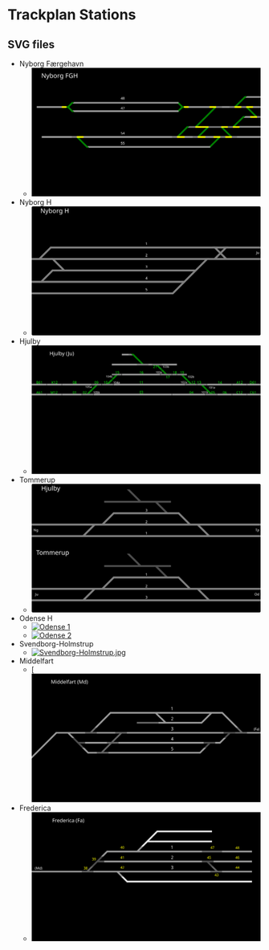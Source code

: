 # Trackplan Stations

## SVG files

* Nyborg Færgehavn
  * [![Nyborg Færgehavn](./Stations/Nyborg-FGH.svg)](./Stations/Nyborg-FGH.svg)
* Nyborg H
  * [![Nyborg H](./Nyborg-H.svg)](./Nyborg-H.svg)
* Hjulby
  * ![Hjulby.svg](./Stations/Hjulbya.svg)
* Tommerup
  * [![Hjulby & Tommerup](./Hjulby.svg)](./Hjulby.svg)
* Odense H
  * [![Odense 1]()]()
  * [![Odense 2]()]()
* Svendborg-Holmstrup
  * [![Svendborg-Holmstrup.jpg]()]()
* Middelfart
  * [![Midelfart.jpg](./Stations/Middelfart.svg)
* Frederica
  * ![Frederica.svg](./Stations/Frederica.svg)